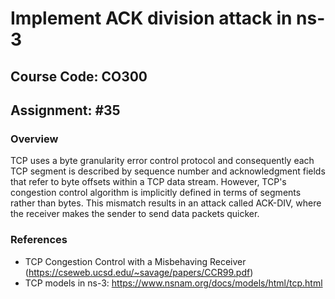 # Implement ACK division attack in ns-3
## Course Code: CO300
## Assignment: #35
### Overview 
TCP uses a byte granularity error control protocol and consequently each TCP segment
is described by sequence number and acknowledgment fields that refer to byte offsets within
a TCP data stream. However, TCP's congestion control algorithm is implicitly defined in terms
of segments rather than bytes. This mismatch results in an attack called ACK-DIV, where the
receiver makes the sender to send data packets quicker.

### References
* TCP Congestion Control with a Misbehaving Receiver (https://cseweb.ucsd.edu/~savage/papers/CCR99.pdf)
* TCP models in ns-3: https://www.nsnam.org/docs/models/html/tcp.html
